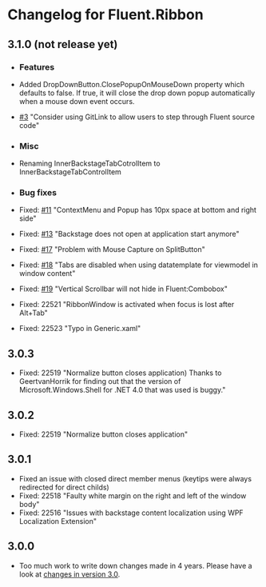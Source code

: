 # Changelog for Fluent.Ribbon

## 3.1.0 (not release yet)
- ### Features
 - Added DropDownButton.ClosePopupOnMouseDown property which defaults to false. If true, it will close the drop down popup automatically when a mouse down event occurs.
 - [#3](../../issues/3)     "Consider using GitLink to allow users to step through Fluent source code"

- ### Misc
 - Renaming InnerBackstageTabCotrolItem to InnerBackstageTabControlItem

- ### Bug fixes
 - Fixed: [#11](../../issues/11)   "ContextMenu and Popup has 10px space at bottom and right side"
 - Fixed: [#13](../../issues/13)   "Backstage does not open at application start anymore"
 - Fixed: [#17](../../issues/17)   "Problem with Mouse Capture on SplitButton"
 - Fixed: [#18](../../issues/18)   "Tabs are disabled when using datatemplate for viewmodel in window content"
 - Fixed: [#19](../../issues/19)   "Vertical Scrollbar will not hide in Fluent:Combobox"
 - Fixed: 22521 "RibbonWindow is activated when focus is lost after Alt+Tab"
 - Fixed: 22523 "Typo in Generic.xaml"

## 3.0.3
- Fixed: 22519 "Normalize button closes application) Thanks to GeertvanHorrik for finding out that the version of Microsoft.Windows.Shell for .NET 4.0 that was used is buggy."

## 3.0.2
- Fixed: 22519 "Normalize button closes application"

## 3.0.1
- Fixed an issue with closed direct member menus (keytips were always redirected for direct childs)
- Fixed: 22518 "Faulty white margin on the right and left of the window body"
- Fixed: 22516 "Issues with backstage content localization using WPF Localization Extension"

## 3.0.0
- Too much work to write down changes made in 4 years. Please have a look at [changes in version 3.0](https://fluent.codeplex.com/wikipage?title=Changes%20in%20version%203.0&referringTitle=Documentation).